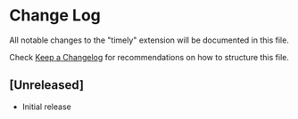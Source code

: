 # Change Log

All notable changes to the "timely" extension will be documented in this file.

Check [Keep a Changelog](http://keepachangelog.com/) for recommendations on how to structure this file.

## [Unreleased]

- Initial release